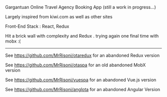 Gargantuan Online Travel Agency Booking App (still a work in progress...)

Largely inspired from kiwi.com as well as other sites

Front-End Stack : React, Redux  
 


Hit a brick wall with complexity and Redux .
trying again one final time with mobx :(

-----------------

See https://github.com/MrRisoni/otaredux for an  abandoned Redux version

See https://github.com/MrRisoni/otaspa for an old abandoned MobX version

See https://github.com/MrRisoni/vuespa for an abandoned Vue.js version


See https://github.com/MrRisoni/anglota for an abandoned Angular Version